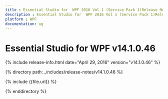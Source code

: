 ```yaml
---
title : Essential Studio for  WPF 2016 Vol 1 (Service Pack 1)Release Notes
description : Essential Studio for  WPF 2016 Vol 1 (Service Pack 1)Release Notes
platform : WPF
documentation: ug
---
```


# Essential Studio for  WPF v14.1.0.46

{% include release-info.html date="April 29, 2016" version="v14.1.0.46" %} 

{% directory path: _includes/release-notes/v14.1.0.46 %}

{% include {{file.url}} %}

{% enddirectory %}